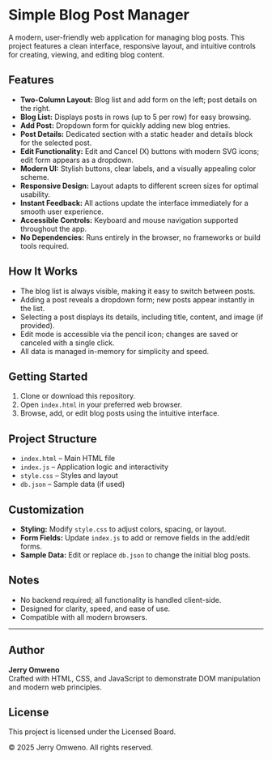 # Simple Blog Post Manager

A modern, user-friendly web application for managing blog posts. This project features a clean interface, responsive layout, and intuitive controls for creating, viewing, and editing blog content.

## Features
- **Two-Column Layout:** Blog list and add form on the left; post details on the right.
- **Blog List:** Displays posts in rows (up to 5 per row) for easy browsing.
- **Add Post:** Dropdown form for quickly adding new blog entries.
- **Post Details:** Dedicated section with a static header and details block for the selected post.
- **Edit Functionality:** Edit and Cancel (X) buttons with modern SVG icons; edit form appears as a dropdown.
- **Modern UI:** Stylish buttons, clear labels, and a visually appealing color scheme.
- **Responsive Design:** Layout adapts to different screen sizes for optimal usability.
- **Instant Feedback:** All actions update the interface immediately for a smooth user experience.
- **Accessible Controls:** Keyboard and mouse navigation supported throughout the app.
- **No Dependencies:** Runs entirely in the browser, no frameworks or build tools required.

## How It Works
- The blog list is always visible, making it easy to switch between posts.
- Adding a post reveals a dropdown form; new posts appear instantly in the list.
- Selecting a post displays its details, including title, content, and image (if provided).
- Edit mode is accessible via the pencil icon; changes are saved or canceled with a single click.
- All data is managed in-memory for simplicity and speed.

## Getting Started
1. Clone or download this repository.
2. Open `index.html` in your preferred web browser.
3. Browse, add, or edit blog posts using the intuitive interface.

## Project Structure
- `index.html` – Main HTML file
- `index.js` – Application logic and interactivity
- `style.css` – Styles and layout
- `db.json` – Sample data (if used)

## Customization
- **Styling:** Modify `style.css` to adjust colors, spacing, or layout.
- **Form Fields:** Update `index.js` to add or remove fields in the add/edit forms.
- **Sample Data:** Edit or replace `db.json` to change the initial blog posts.

## Notes
- No backend required; all functionality is handled client-side.
- Designed for clarity, speed, and ease of use.
- Compatible with all modern browsers.

---

## Author
**Jerry Omweno**  
Crafted with HTML, CSS, and JavaScript to demonstrate DOM manipulation and modern web principles.

## License

This project is licensed under the Licensed Board.

&copy; 2025 Jerry Omweno. All rights reserved.